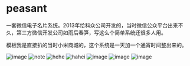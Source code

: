 # peasant
一套微信电子名片系统。2013年给科众公司开发的，当时微信公众平台出来不久，第三方微信开发公司如雨后春笋，写这么个简单系统还很多人用。

模板我是直接扒的当时小米商城的，这个系统是一天加一个通宵时间整出来的。


![image](https://github.com/tzarlink/card/raw/master/introduce/1.png)
![note](https://github.com/tzarlink/card/raw/master/introduce/2.png)
![hehe](https://github.com/tzarlink/card/raw/master/introduce/3.png)
![hahei](https://github.com/tzarlink/card/raw/master/introduce/4.png)
![image](https://github.com/tzarlink/card/raw/master/introduce/5.png)
![image](https://github.com/tzarlink/card/raw/master/introduce/6.png)
![image](https://github.com/tzarlink/card/raw/master/introduce/7.png)